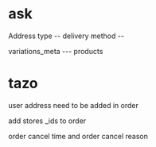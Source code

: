 # ask 

Address type --
delivery method --

variations_meta --- products


# tazo

user address need to be added in order

add stores _ids to order

order cancel time and order cancel reason
